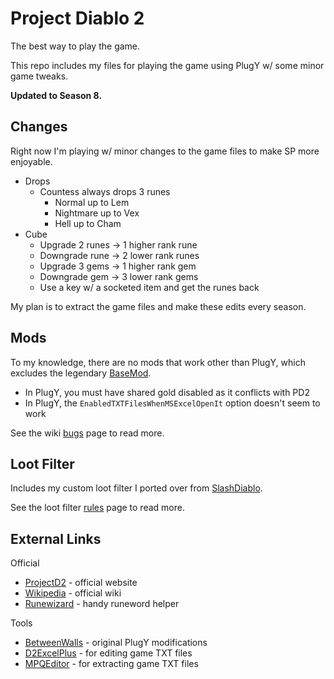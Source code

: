 # Project Diablo 2

The best way to play the game.

This repo includes my files for playing the game using PlugY w/ some minor game tweaks.

**Updated to Season 8.**

## Changes

Right now I'm playing w/ minor changes to the game files to make SP more enjoyable.

- Drops
	- Countess always drops 3 runes
		- Normal up to Lem
		- Nightmare up to Vex
		- Hell up to Cham
- Cube
	- Upgrade 2 runes -> 1 higher rank rune
	- Downgrade rune -> 2 lower rank runes
	- Upgrade 3 gems -> 1 higher rank gem
	- Downgrade gem -> 3 lower rank gems
	- Use a key w/ a socketed item and get the runes back

My plan is to extract the game files and make these edits every season.

## Mods

To my knowledge, there are no mods that work other than PlugY, which excludes the legendary [BaseMod](https://d2mods.info/forum/viewtopic.php?t=65492).

- In PlugY, you must have shared gold disabled as it conflicts with PD2
- In PlugY, the ``EnabledTXTFilesWhenMSExcelOpenIt`` option doesn't seem to work

See the wiki [bugs](https://projectdiablo2.miraheze.org/wiki/Bugs) page to read more.

## Loot Filter

Includes my custom loot filter I ported over from [SlashDiablo](https://slashdiablo.net/).

See the loot filter [rules](https://projectdiablo2.miraheze.org/wiki/Item_Filtering) page to read more.

## External Links

Official

- [ProjectD2](https://www.projectdiablo2.com/) - official website
- [Wikipedia](https://projectdiablo2.miraheze.org/wiki) - official wiki
- [Runewizard](https://kvothed2.github.io/pd2-runewizard/) - handy runeword helper

Tools

- [BetweenWalls](https://github.com/BetweenWalls/PD2-PlugY) - original PlugY modifications
- [D2ExcelPlus](https://github.com/Cjreek/D2ExcelPlus) - for editing game TXT files
- [MPQEditor](http://www.zezula.net/en/mpq/download.html) - for extracting game TXT files